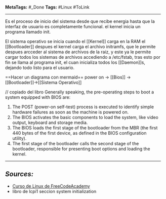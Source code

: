 
**MetaTags:** #_Done
**Tags:** #Linux #ToLink
- - -

Es el proceso de inicio del sistema desde que recibe energia hasta que la interfaz de usuario es completamente funcional. el kernel inicia un programa llamado init.

El sistema operativo se inicia cuando el [[Kernel]] carga en la RAM el [[Bootloader]] despues el kernel carga el archivo initramfs, que le permite despues arcceder al  sistema de archivos de la raiz,  y este ya le permite cargar todos los sistemas de archivos accediendo a /etc/fstab, tras esto por fin se llama al programa init, el cuan inicializa todos los [[Daemon]]s, dejando todo listo para el usuario.

==Hacer un diagrama con mermaid==
power on -> [[Bios]] -> [[Bootloader]]->[[Sistema Operativo]]

// copiado del libro
Generally speaking, the pre-operating steps to boot a system equipped with BIOS are:
1. The POST (power-on self-test) process is executed to identify simple hardware failures as soon
as the machine is powered on.
2. The BIOS activates the basic components to load the system, like video output, keyboard and
storage media.
3. The BIOS loads the first stage of the bootloader from the MBR (the first 440 bytes of the first
device, as defined in the BIOS configuration utility).
4. The first stage of the bootloader calls the second stage of the bootloader, responsible for
presenting boot options and loading the kernel.

- - - 
## ***Sources:***
- [Curso de Linux de FreeCodeAcademy](https://www.youtube.com/watch?v=sWbUDq4S6Y8)
- libro de lcpi1 seccion system initialization